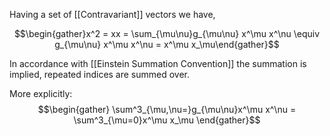 Having a set of [[Contravariant]] vectors we have, 

$$\begin{gather}x^2 = xx = \sum_{\mu\nu}g_{\mu\nu} x^\mu x^\nu \equiv g_{\mu\nu} x^\mu x^\nu = x^\mu x_\mu\end{gather}$$

In accordance with [[Einstein Summation Convention]] the summation is implied, repeated indices are summed over. 

More explicitly:
$$\begin{gather} \sum^3_{\mu,\nu=}g_{\mu\nu}x^\mu x^\nu = \sum^3_{\mu=0}x^\mu x_\mu \end{gather}$$